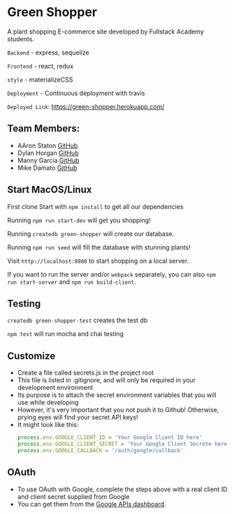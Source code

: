 # Green Shopper

A plant shopping E-commerce site developed by Fullstack Academy students.

`Backend` - express, sequelize

`Frontend` - react, redux

`style` - materializeCSS

`Deployment` - Continuous deployment with travis

`Deployed Link`: https://green-shopper.herokuapp.com/

## Team Members:

* AAron Staton [GitHub](https://github.com/Astaton)
* Dylan Horgan [GitHub](https://github.com/dyhorgan)
* Manny Garcia [GitHub](https://github.com/mannyxgarcia)
* Mike Damato [GitHub](https://github.com/Mike-Damato)

## Start MacOS/Linux

First clone
Start with `npm install` to get all our dependencies

Running `npm run start-dev` will get you shopping!

Running `createdb green-shopper` will create our database.

Running `npm run seed` will fill the database with stunning plants!

Visit `http://localhost:8080` to start shopping on a local server.

If you want to run the server and/or `webpack` separately, you can also
`npm run start-server` and `npm run build-client`.

## Testing

`createdb green-shopper-test` creates the test db

`npm test` will run mocha and chai testing

## Customize

* Create a file called secrets.js in the project root
* This file is listed in .gitignore, and will only be required in your development environment
* Its purpose is to attach the secret environment variables that you will use while developing
* However, it's very important that you not push it to Github! Otherwise, prying eyes will find your secret API keys!
* It might look like this:
  ```javascript
  process.env.GOOGLE_CLIENT_ID = 'Your Google Client ID here'
  process.env.GOOGLE_CLIENT_SECRET = 'Your Google Client Secrete here'
  process.env.GOOGLE_CALLBACK = '/auth/google/callback'
  ```

## OAuth

* To use OAuth with Google, complete the steps above with a real client ID and client secret supplied from Google
* You can get them from the [Google APIs dashboard](https://console.developers.google.com/apis/credentials).

